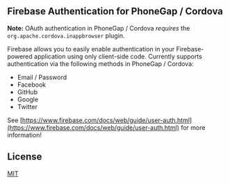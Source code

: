 ## Firebase Authentication for PhoneGap / Cordova

**Note:** OAuth authentication in PhoneGap / Cordova *requires* the `org.apache.cordova.inappbrowser` plugin.

Firebase allows you to easily enable authentication in your Firebase-powered application
using only client-side code. Currently supports authentication via the following methods in PhoneGap / Cordova:

  * Email / Password
  * Facebook
  * GitHub
  * Google
  * Twitter

See [https://www.firebase.com/docs/web/guide/user-auth.html](https://www.firebase.com/docs/web/guide/user-auth.html)
for more information!

License
-------
[MIT](http://firebase.mit-license.org)
